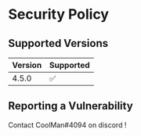 # Security Policy

## Supported Versions

| Version | Supported          |
| ------- | ------------------ |
| 4.5.0   | :white_check_mark: |

## Reporting a Vulnerability

Contact CoolMan#4094 on discord !
